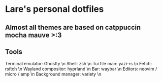 # Lare's personal dotfiles

## Almost all themes are based on catppuccin mocha mauve >:3

## Tools
Terminal emulator: Ghostty \n
Shell: zsh \n
Tui file man: yazi-rs \n
Fetch: rsftch \n
Wayland compositor: hyprland \n
Bar: waybar \n
Editors: neovim / micro / amp \n
Background manager: variety \n
